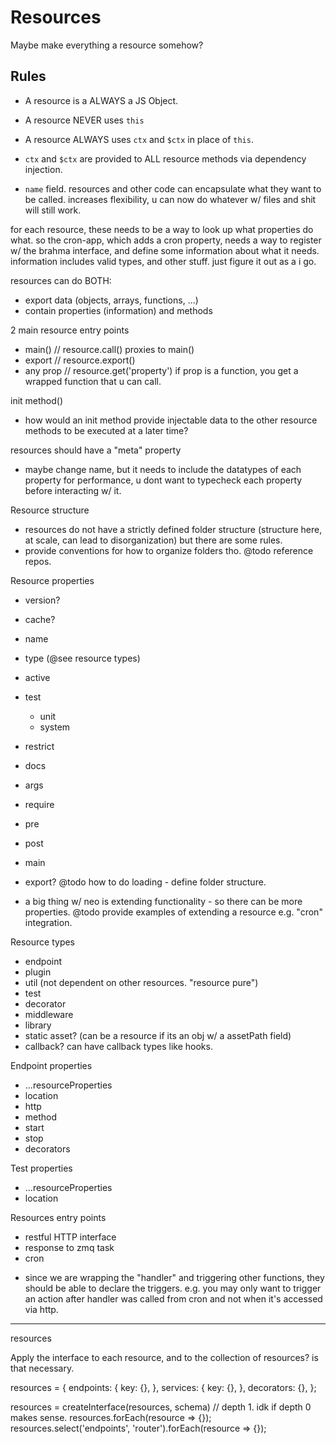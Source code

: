 # Resources

Maybe make everything a resource somehow?

## Rules
- A resource is a ALWAYS a JS Object.
- A resource NEVER uses `this`
- A resource ALWAYS uses `ctx` and `$ctx` in place of `this`.
- `ctx` and `$ctx` are provided to ALL resource methods via dependency injection.

- `name` field. resources and other code can encapsulate what they want to be called. increases flexibility, u can now do whatever w/ files and shit will still work.

for each resource, these needs to be a way to look up what properties do what.
so the cron-app, which adds a cron property, needs a way to register w/ the brahma interface,
and define some information about what it needs. information includes valid types, and other stuff.
just figure it out as a i go.



resources can do BOTH:
- export data (objects, arrays, functions, ...)
- contain properties (information) and methods

2 main resource entry points
- main() // resource.call() proxies to main()
- export // resource.export()
- any prop // resource.get('property') if prop is a function, you get a wrapped function that u can call.


init method()
- how would an init method provide injectable data to the other resource methods to be
executed at a later time?

resources should have a "meta" property
- maybe change name, but it needs to include the datatypes of each property for performance,
u dont want to typecheck each property before interacting w/ it.

Resource structure
- resources do not have a strictly defined folder structure (structure here, at scale, can lead to disorganization) but there are some rules.
- provide conventions for how to organize folders tho. @todo reference repos.

Resource properties
- version?
- cache?
- name
- type (@see resource types)
- active
- test
  - unit
  - system
- restrict
- docs
- args
- require
- pre
- post
- main

- export? @todo how to do loading - define folder structure.
* a big thing w/ neo is extending functionality - so there can be more properties. @todo provide examples of extending a resource e.g. "cron" integration.

Resource types
- endpoint
- plugin
- util (not dependent on other resources. "resource pure")
- test
- decorator
- middleware
- library
- static asset? (can be a resource if its an obj w/ a assetPath field)
- callback? can have callback types like hooks.

Endpoint properties
- ...resourceProperties
- location
- http
- method
- start
- stop
- decorators

Test properties
- ...resourceProperties
- location

Resources entry points
- restful HTTP interface
- response to zmq task
- cron
* since we are wrapping the "handler" and triggering other functions, they should be able to declare the triggers. e.g. you may only want to trigger an action after handler was called from cron and not when it's accessed via http.

---

resources

Apply the interface to each resource, and to the collection of resources? is that necessary.

resources = {
  endpoints: {
    key: {},
  },
  services: {
    key: {},
  },
  decorators: {},
};

resources = createInterface(resources, schema) // depth 1. idk if depth 0 makes sense.
resources.forEach(resource => {});
resources.select('endpoints', 'router').forEach(resource => {});

